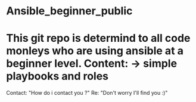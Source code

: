 # Ansible_beginner_public
This git repo is determind to all code monleys who are using ansible at a beginner level. 
Content: -> simple playbooks and roles
=====================================
Contact:
"How do i contact you ?" Re: "Don't worry I'll find you :)"

